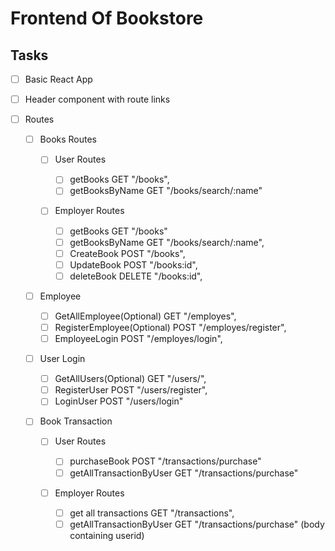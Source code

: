 # Frontend Of Bookstore

## Tasks

- [ ] Basic React App

- [ ] Header component with route links

- [ ] Routes

  - [ ] Books Routes

    - [ ] User Routes

      - [ ] getBooks GET "/books",
      - [ ] getBooksByName GET "/books/search/:name"

    - [ ] Employer Routes

      - [ ] getBooks GET "/books"
      - [ ] getBooksByName GET "/books/search/:name",
      - [ ] CreateBook POST "/books",
      - [ ] UpdateBook POST "/books:id",
      - [ ] deleteBook DELETE "/books:id",

  - [ ] Employee

    - [ ] GetAllEmployee(Optional) GET "/employes",
    - [ ] RegisterEmployee(Optional) POST "/employes/register",
    - [ ] EmployeeLogin POST "/employes/login",

  - [ ] User Login

    - [ ] GetAllUsers(Optional) GET "/users/",
    - [ ] RegisterUser POST "/users/register",
    - [ ] LoginUser POST "/users/login"

  - [ ] Book Transaction

    - [ ] User Routes

      - [ ] purchaseBook POST "/transactions/purchase"
      - [ ] getAllTransactionByUser GET "/transactions/purchase"

    - [ ] Employer Routes

      - [ ] get all transactions GET "/transactions",
      - [ ] getAllTransactionByUser GET "/transactions/purchase" (body containing userid)

